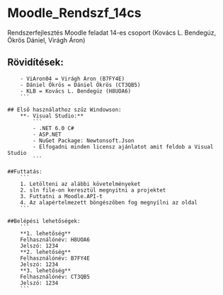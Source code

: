 # Moodle_Rendszf_14cs
Rendszerfejlesztés Moodle feladat 14-es csoport (Kovács L. Bendegúz, Ökrös Dániel, Virágh Áron)
## Rövidítések:
```
	- ViAron04 = Virágh Áron (B7FY4E)
	- Dániel Ökrös = Dániel Ökrös (CT3QB5)
	- KLB = Kovács L. Bendegúz (H8UOA6)
	```
	
## Első használathoz szűz Windowson:
	**- Visual Studio:**
		```
		- .NET 6.0 C#
		- ASP.NET
		- NuGet Package: Newtonsoft.Json
		- Elfogadni minden licensz ajánlatot amit feldob a Visual Studio
		```

##Futtatás:
	```
	1. Letölteni az alábbi követelményeket
	2. sln file-on keresztül megnyitni a projektet
	3. Futtatni a Moodle.API-t
	4. Az alapértelmezett böngészőben fog megnyílni az oldal
	```
	
##Belépési lehetőségek:
	```
	**1. lehetőség**
	Felhasználónév: H8UOA6
	Jelszó: 1234
	**2. lehetőség**
	Felhasználónév: B7FY4E
	Jelszó: 1234
	**3. lehetőség**
	Felhasználónév: CT3QB5
	Jelszó: 1234
	```
